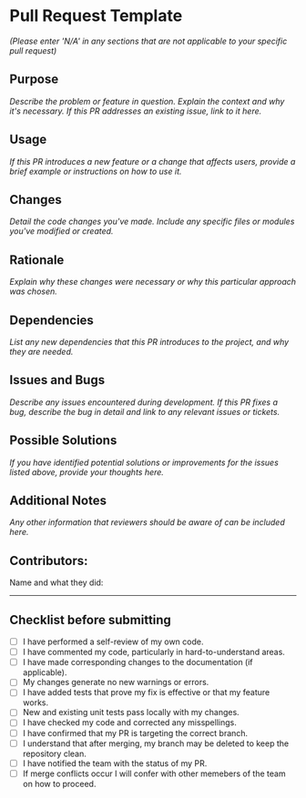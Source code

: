 # Pull Request Template 
*(Please enter 'N/A' in any sections that are not applicable to your specific pull request)*

## Purpose
_Describe the problem or feature in question. Explain the context and why it's necessary. If this PR addresses an existing issue, link to it here._

## Usage
_If this PR introduces a new feature or a change that affects users, provide a brief example or instructions on how to use it._

## Changes
_Detail the code changes you've made. Include any specific files or modules you've modified or created._

## Rationale
_Explain why these changes were necessary or why this particular approach was chosen._

## Dependencies
_List any new dependencies that this PR introduces to the project, and why they are needed._

## Issues and Bugs
_Describe any issues encountered during development. If this PR fixes a bug, describe the bug in detail and link to any relevant issues or tickets._

## Possible Solutions
_If you have identified potential solutions or improvements for the issues listed above, provide your thoughts here._

## Additional Notes
_Any other information that reviewers should be aware of can be included here._

## Contributors:
Name and what they did:

---

## Checklist before submitting
- [ ] I have performed a self-review of my own code.
- [ ] I have commented my code, particularly in hard-to-understand areas.
- [ ] I have made corresponding changes to the documentation (if applicable).
- [ ] My changes generate no new warnings or errors.
- [ ] I have added tests that prove my fix is effective or that my feature works.
- [ ] New and existing unit tests pass locally with my changes.
- [ ] I have checked my code and corrected any misspellings.
- [ ] I have confirmed that my PR is targeting the correct branch.
- [ ] I understand that after merging, my branch may be deleted to keep the repository clean.
- [ ] I have notified the team with the status of my PR.
- [ ] If merge conflicts occur I will confer with other memebers of the team on how to proceed.
